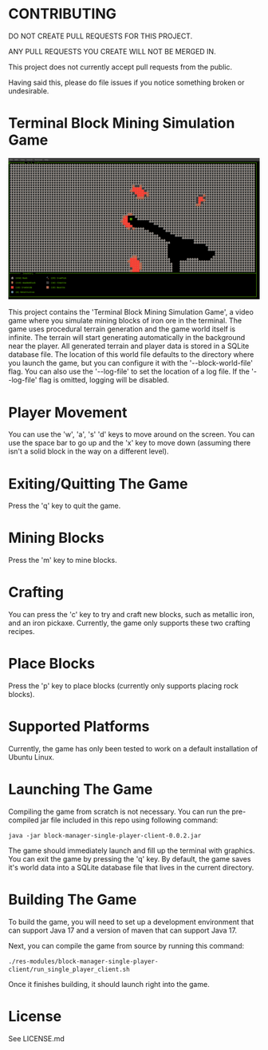 #  CONTRIBUTING

DO NOT CREATE PULL REQUESTS FOR THIS PROJECT.

ANY PULL REQUESTS YOU CREATE WILL NOT BE MERGED IN.

This project does not currently accept pull requests from the public.

Having said this, please do file issues if you notice something broken or undesirable.

#  Terminal Block Mining Simulation Game

![Terminal Block Mining Simulation Game](block-mining-simulation-game-thumbnail.png "Terminal Block Mining Simulation Game")

This project contains the 'Terminal Block Mining Simulation Game', a video game where you simulate mining blocks of iron ore in the terminal.  The game uses procedural terrain generation and the game world itself is infinite.  The terrain will start generating automatically in the background near the player.  All generated terrain and player data is stored in a SQLite database file.  The location of this world file defaults to the directory where you launch the game, but you can configure it with the '--block-world-file' flag.  You can also use the '--log-file' to set the location of a log file.  If the '--log-file' flag is omitted, logging will be disabled.

#  Player Movement

You can use the 'w', 'a', 's' 'd' keys to move around on the screen.  You can use the space bar to go up and the 'x' key to move down (assuming there isn't a solid block in the way on a different level).

#  Exiting/Quitting The Game

Press the 'q' key to quit the game.

#  Mining Blocks

Press the 'm' key to mine blocks.

#  Crafting

You can press the 'c' key to try and craft new blocks, such as metallic iron, and an iron pickaxe.  Currently, the game only supports these two crafting recipes.

#  Place Blocks

Press the 'p' key to place blocks (currently only supports placing rock blocks).

#  Supported Platforms

Currently, the game has only been tested to work on a default installation of Ubuntu Linux.

#  Launching The Game

Compiling the game from scratch is not necessary.  You can run the pre-compiled jar file included in this repo using following command:

```
java -jar block-manager-single-player-client-0.0.2.jar
```

The game should immediately launch and fill up the terminal with graphics.  You can exit the game by pressing the 'q' key.  By default, the game saves it's world data into a SQLite database file that lives in the current directory.

#  Building The Game

To build the game, you will need to set up a development environment that can support Java 17 and a version of maven that can support Java 17.

Next, you can compile the game from source by running this command:

```
./res-modules/block-manager-single-player-client/run_single_player_client.sh
```

Once it finishes building, it should launch right into the game.

#  License

See LICENSE.md
